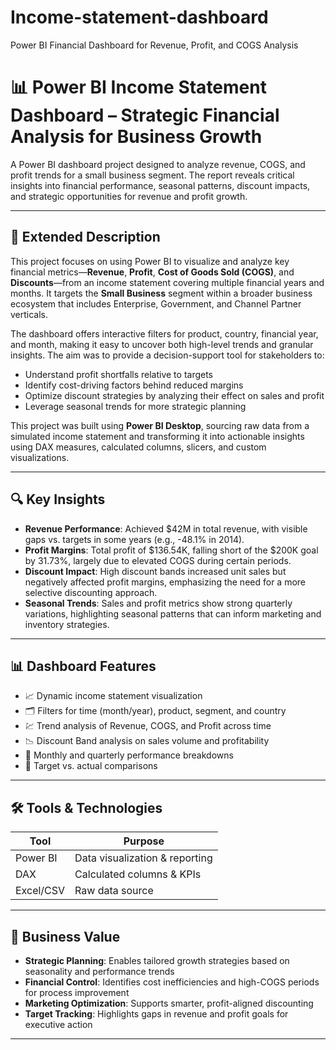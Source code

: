 # Income-statement-dashboard
Power BI Financial Dashboard for Revenue, Profit, and COGS Analysis

# 📊 Power BI Income Statement Dashboard – Strategic Financial Analysis for Business Growth

A Power BI dashboard project designed to analyze revenue, COGS, and profit trends for a small business segment. The report reveals critical insights into financial performance, seasonal patterns, discount impacts, and strategic opportunities for revenue and profit growth.

---

## 📘 Extended Description

This project focuses on using Power BI to visualize and analyze key financial metrics—**Revenue**, **Profit**, **Cost of Goods Sold (COGS)**, and **Discounts**—from an income statement covering multiple financial years and months. It targets the **Small Business** segment within a broader business ecosystem that includes Enterprise, Government, and Channel Partner verticals.

The dashboard offers interactive filters for product, country, financial year, and month, making it easy to uncover both high-level trends and granular insights. The aim was to provide a decision-support tool for stakeholders to:

- Understand profit shortfalls relative to targets
- Identify cost-driving factors behind reduced margins
- Optimize discount strategies by analyzing their effect on sales and profit
- Leverage seasonal trends for more strategic planning

This project was built using **Power BI Desktop**, sourcing raw data from a simulated income statement and transforming it into actionable insights using DAX measures, calculated columns, slicers, and custom visualizations.

---

## 🔍 Key Insights

- **Revenue Performance**: Achieved $42M in total revenue, with visible gaps vs. targets in some years (e.g., -48.1% in 2014).
- **Profit Margins**: Total profit of $136.54K, falling short of the $200K goal by 31.73%, largely due to elevated COGS during certain periods.
- **Discount Impact**: High discount bands increased unit sales but negatively affected profit margins, emphasizing the need for a more selective discounting approach.
- **Seasonal Trends**: Sales and profit metrics show strong quarterly variations, highlighting seasonal patterns that can inform marketing and inventory strategies.

---

## 📊 Dashboard Features

- 📈 Dynamic income statement visualization
- 🗂️ Filters for time (month/year), product, segment, and country
- 💹 Trend analysis of Revenue, COGS, and Profit across time
- 📉 Discount Band analysis on sales volume and profitability
- 📆 Monthly and quarterly performance breakdowns
- 🎯 Target vs. actual comparisons

---

## 🛠️ Tools & Technologies

| Tool        | Purpose                          |
|-------------|----------------------------------|
| Power BI    | Data visualization & reporting   |
| DAX         | Calculated columns & KPIs        |
| Excel/CSV   | Raw data source                  |

---

## 📌 Business Value

- **Strategic Planning**: Enables tailored growth strategies based on seasonality and performance trends
- **Financial Control**: Identifies cost inefficiencies and high-COGS periods for process improvement
- **Marketing Optimization**: Supports smarter, profit-aligned discounting
- **Target Tracking**: Highlights gaps in revenue and profit goals for executive action

---



